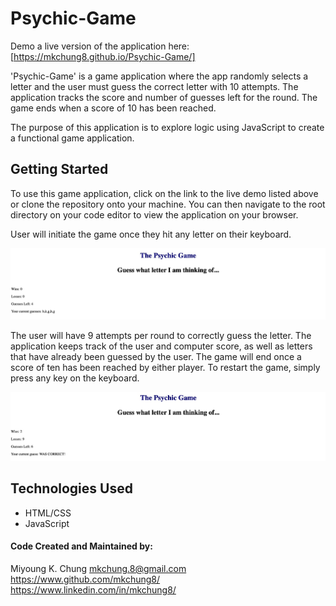 # Psychic-Game

Demo a live version of the application here: [https://mkchung8.github.io/Psychic-Game/]

'Psychic-Game' is a game application where the app randomly selects a letter and the user must guess the correct letter with 10 attempts. The application tracks the score and number of guesses left for the round. The game ends when a score of 10 has been reached. 

The purpose of this application is to explore logic using JavaScript to create a functional game application. 

## Getting Started 

To use this game application, click on the link to the live demo listed above or clone the repository onto your machine. You can then navigate to the root directory on your code editor to view the application on your browser. 

User will initiate the game once they hit any letter on their keyboard. 

<img src = "./assets/images/pyschicgame1.jpeg">

The user will have 9 attempts per round to correctly guess the letter. The application keeps track of the user and computer score, as well as letters that have already been guessed by the user. The game will end once a score of ten has been reached by either player. To restart the game, simply press any key on the keyboard. 

<img src = "./assets/images/psychicgame2.jpeg">

## Technologies Used 
* HTML/CSS 
* JavaScript 

#### Code Created and Maintained by: 
Miyoung K. Chung 
mkchung.8@gmail.com
https://www.github.com/mkchung8/
https://www.linkedin.com/in/mkchung8/
